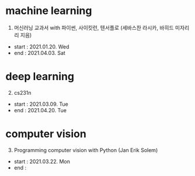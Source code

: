 # machine learning
1. 머신러닝 교과서 with 파이썬, 사이킷런, 텐서플로 (세바스찬 라시카, 바히드 미자리리 지음)
- start : 2021.01.20. Wed
- end : 2021.04.03. Sat

# deep learning
2. cs231n
- start : 2021.03.09. Tue
- end : 2021.04.20. Tue

# computer vision
3. Programming computer vision with Python (Jan Erik Solem)
- start : 2021.03.22. Mon
- end : 